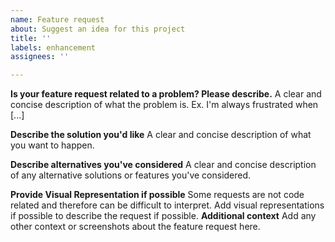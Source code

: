 ```yaml
---
name: Feature request
about: Suggest an idea for this project
title: ''
labels: enhancement
assignees: ''

---
```


**Is your feature request related to a problem? Please describe.**
A clear and concise description of what the problem is. Ex. I'm always frustrated when [...]

**Describe the solution you'd like**
A clear and concise description of what you want to happen.

**Describe alternatives you've considered**
A clear and concise description of any alternative solutions or features you've considered.

**Provide Visual Representation if possible**
Some requests are not code related and therefore can be difficult to interpret. Add visual representations if possible to describe the request if possible.
**Additional context**
Add any other context or screenshots about the feature request here.
